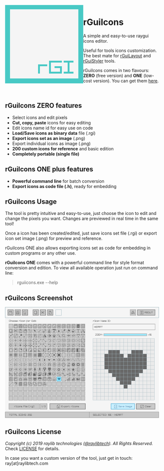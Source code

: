 <img align="left" src="logo/rguiicons_256x256.png" width=256>

# rGuiIcons
A simple and easy-to-use raygui icons editor.

Useful for tools icons customization. The best mate for [rGuiLayout](https://github.com/raysan5/rguilayout) and [rGuiStyler](https://github.com/raysan5/rguistyler) tools.

rGuiIcons comes in two flavours: **ZERO** (free version) and **ONE** (low-cost version). You can get them [here](https://raylibtech.itch.io/rguiicons).

<br>

## rGuiIcons ZERO features

 - Select icons and edit pixels
 - **Cut, copy, paste** icons for easy editing
 - Edit icons name id for easy use on code
 - **Load/Save icons as binary data** file (.rgi)
 - **Export icons set as an image** (.png)
 - Export individual icons as image (.png)
 - **200 custom icons for reference** and basic edition
 - **Completely portable (single file)**
 
## rGuiIcons ONE plus features

 - **Powerful command line** for batch conversion
 - **Export icons as code file (.h)**, ready for embedding
 
## rGuiIcons Usage

The tool is pretty intuitive and easy-to-use, just choose the icon to edit and change the pixels you want.
Changes are previewed in real time in the same tool!

Once a icon has been created/edited, just save icons set file (.rgi) or export icon set image (.png) for preview and reference.

rGuiIcons ONE also allows exporting icons set as code for embedding in custom programs or any other use.

**rGuiIcons ONE** comes with a powerful command line for style format conversion and edition. To view all available operation just run on command line:

 > rguiicons.exe --help

## rGuiIcons Screenshot

![rGuiIcons](screenshots/rguiicons_v100_shot01.png)

## rGuiIcons License

*Copyright (c) 2019 raylib technologies ([@raylibtech](https://twitter.com/raylibtech)). All Rights Reserved.* Check [LICENSE](LICENSE) for details.

In case you want a custom version of the tool, just get in touch: ray[at]raylibtech.com
